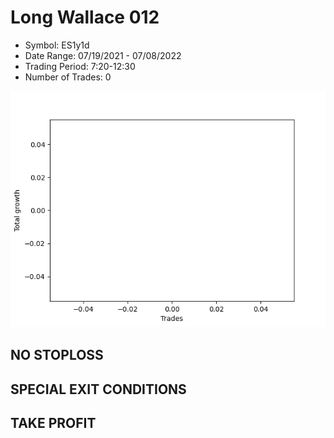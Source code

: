 # Long Wallace 012 
- Symbol: ES1y1d
- Date Range: 07/19/2021 - 07/08/2022
- Trading Period: 7:20-12:30
- Number of Trades: 0

![Plot](LongWallace012ES1y1d.png)
## NO STOPLOSS









## SPECIAL EXIT CONDITIONS 


## TAKE PROFIT









